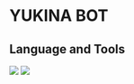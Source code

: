 # YUKINA BOT

## Language and Tools
![](https://img.shields.io/badge/JavaScript-323330?style=for-the-badge&logo=javascript&logoColor=F7DF1E)
![](https://img.shields.io/badge/MongoDB-4EA94B?style=for-the-badge&logo=mongodb&logoColor=white)
